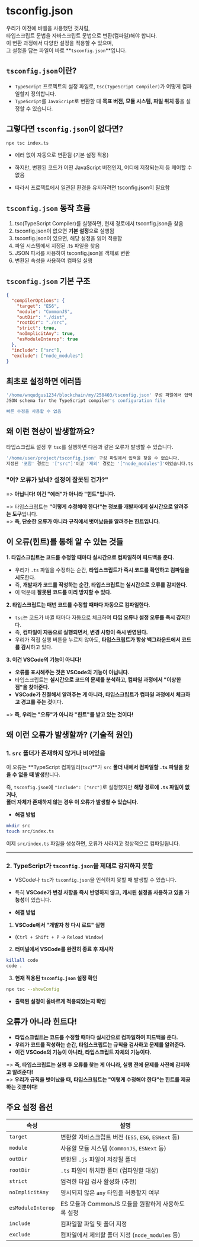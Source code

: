 # tsconfig.json

우리가 이전에 바벨을 사용했던 것처럼,  
타입스크립트 문법을 자바스크립트 문법으로 변환(컴파일)해야 합니다.  
이 변환 과정에서 다양한 설정을 적용할 수 있으며,  
그 설정을 담는 파일이 바로 **`tsconfig.json`**입니다.

## `tsconfig.json`이란?

- `TypeScript` 프로젝트의 설정 파일로, `tsc(TypeScript Compiler)`가 어떻게 컴파일할지 정의합니다.
- `TypeScript`를 `JavaScript`로 변환할 때 **목표 버전, 모듈 시스템, 파일 위치 등**을 설정할 수 있습니다.

## 그렇다면 `tsconfig.json`이 없다면?

```sh
npx tsc index.ts
```

- 에러 없이 자동으로 변환됨 (기본 설정 적용)
- 하지만, 변환된 코드가 어떤 JavaScript 버전인지, 어디에 저장되는지 등 제어할 수 없음

- 따라서 프로젝트에서 일관된 환경을 유지하려면 tsconfig.json이 필요함

## `tsconfig.json` 동작 흐름

1. tsc(TypeScript Compiler)를 실행하면, 현재 경로에서 tsconfig.json을 찾음
2. tsconfig.json이 없으면 **기본 설정**으로 실행됨
3. tsconfig.json이 있으면, 해당 설정을 읽어 적용함
4. 파일 시스템에서 지정된 .ts 파일을 찾음
5. JSON 파서를 사용하여 tsconfig.json을 객체로 변환
6. 변환된 속성을 사용하여 컴파일 실행

## `tsconfig.json` 기본 구조

```json
{
  "compilerOptions": {
    "target": "ES6",
    "module": "CommonJS",
    "outDir": "./dist",
    "rootDir": "./src",
    "strict": true,
    "noImplicitAny": true,
    "esModuleInterop": true
  },
  "include": ["src"],
  "exclude": ["node_modules"]
}
```

## 최초로 설정하면 에러뜸

```sh
'/home/wnqudgus1234/blockchain/my/250403/tsconfig.json' 구성 파일에서 입력을 찾을 수 없습니다. 지정된 '포함' 경로는 '["src"]'이고 '제외' 경로는 '["node_modules"]'이었습니다.ts
JSON schema for the TypeScript compiler's configuration file

빠른 수정을 사용할 수 없음
```

## 왜 이런 현상이 발생할까요?

타입스크립트 설정 후 `tsc`를 실행하면 다음과 같은 오류가 발생할 수 있습니다.

```sh
'/home/user/project/tsconfig.json' 구성 파일에서 입력을 찾을 수 없습니다.
지정된 '포함' 경로는 '["src"]'이고 '제외' 경로는 '["node_modules"]'이었습니다.ts
```

### "어? 오류가 났네? 설정이 잘못된 건가?"

=> **아닙니다! 이건 "에러"가 아니라 "힌트"입니다.**

=> 타입스크립트는 **"이렇게 수정해야 한다!"는 정보를 개발자에게 실시간으로 알려주는 도구**입니다.  
=> **즉, 단순한 오류가 아니라 규칙에서 벗어났음을 알려주는 힌트입니다.**

## 이 오류(힌트)를 통해 알 수 있는 것들

**1. 타입스크립트는 코드를 수정할 때마다 실시간으로 컴파일하여 피드백을 준다.**

- 우리가 `.ts` 파일을 수정하는 순간, **타입스크립트가 즉시 코드를 확인하고 컴파일을 시도**한다.
- 즉, **개발자가 코드를 작성하는 순간, 타입스크립트는 실시간으로 오류를 감지한다.**
- 이 덕분에 **잘못된 코드를 미리 방지할 수 있다.**

**2. 타입스크립트는 매번 코드를 수정할 때마다 자동으로 컴파일한다.**

- `tsc`는 코드가 바뀔 때마다 자동으로 체크하여 **타입 오류나 설정 오류를 즉시 감지**한다.
- 즉, **컴파일이 자동으로 실행되면서, 변경 사항이 즉시 반영된다.**
- 우리가 직접 실행 버튼을 누르지 않아도, **타입스크립트가 항상 백그라운드에서 코드를 감시**하고 있다.

**3. 이건 VSCode의 기능이 아니다!**

- **오류를 표시해주는 것은 VSCode의 기능이 아닙니다.**
- 타입스크립트는 **실시간으로 코드의 문제를 분석하고, 컴파일 과정에서 "이상한 점"을 찾아준다.**
- **VSCode가 친절해서 알려주는 게 아니라, 타입스크립트가 컴파일 과정에서 체크하고 경고를 주는 것**이다.

=> **즉, 우리는 "오류"가 아니라 "힌트"를 받고 있는 것이다!**

## 왜 이런 오류가 발생할까? (기술적 원인)

### 1. `src` 폴더가 존재하지 않거나 비어있음

이 오류는 **TypeScript 컴파일러(`tsc`)**가 `src` **폴더 내에서 컴파일할 `.ts` 파일을 찾을 수 없을 때 발생**합니다.

즉, `tsconfig.json`에 `"include": ["src"]`로 설정했지만 **해당 경로에 `.ts` 파일이 없거나**,  
**폴더 자체가 존재하지 않는 경우 이 오류가 발생할 수 있습니다.**

- **해결 방법**

```sh
mkdir src
touch src/index.ts
```

이제 `src/index.ts` 파일을 생성하면, 오류가 사라지고 정상적으로 컴파일됩니다.

---

### 2. TypeScript가 `tsconfig.json`을 제대로 감지하지 못함

- VSCode나 `tsc`가 `tsconfig.json`을 인식하지 못할 때 발생할 수 있습니다.
- 특히 **VSCode가 변경 사항을 즉시 반영하지 않고, 캐시된 설정을 사용하고 있을 가능성**이 있습니다.

- **해결 방법**

1. **VSCode에서 "개발자 창 다시 로드" 실행**

- (`Ctrl + Shift + P` → `Reload Window`)

2. **터미널에서 VSCode를 완전히 종료 후 재시작**

```sh
killall code
code .
```

3. **현재 적용된 `tsconfig.json` 설정 확인**

```sh
npx tsc --showConfig
```

- **출력된 설정이 올바르게 적용되었는지 확인**

## 오류가 아니라 힌트다!

- **타입스크립트는 코드를 수정할 때마다 실시간으로 컴파일하여 피드백을 준다.**
- **우리가 코드를 작성하는 순간, 타입스크립트는 규칙을 검사하고 문제를 알려준다.**
- **이건 VSCode의 기능이 아니라, 타입스크립트 자체의 기능이다.**

=> **즉, 타입스크립트는 실행 후 오류를 찾는 게 아니라, 실행 전에 문제를 사전에 감지하고 알려준다!**  
=> **우리가 규칙을 벗어났을 때, 타입스크립트는 "이렇게 수정해야 한다"는 힌트를 제공하는 것뿐이다!**

## 주요 설정 옵션

| 속성              | 설명                                                 |
| ----------------- | ---------------------------------------------------- |
| `target`          | 변환할 자바스크립트 버전 (`ES5`, `ES6`, `ESNext` 등) |
| `module`          | 사용할 모듈 시스템 (`CommonJS`, `ESNext` 등)         |
| `outDir`          | 변환된 `.js` 파일이 저장될 폴더                      |
| `rootDir`         | `.ts` 파일이 위치한 폴더 (컴파일할 대상)             |
| `strict`          | 엄격한 타입 검사 활성화 (추천)                       |
| `noImplicitAny`   | 명시되지 않은 `any` 타입을 허용할지 여부             |
| `esModuleInterop` | ES 모듈과 CommonJS 모듈을 원활하게 사용하도록 설정   |
| `include`         | 컴파일할 파일 및 폴더 지정                           |
| `exclude`         | 컴파일에서 제외할 폴더 지정 (`node_modules` 등)      |
